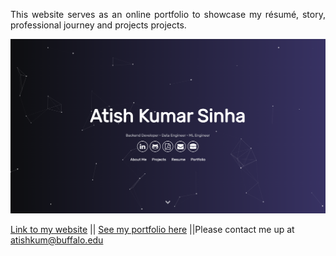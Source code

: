 
 <p align="justify">This website serves as an online portfolio to showcase my résumé, story, professional journey and projects projects.</p>

 ![alt text](</assets/img/mybackground.jpg>)

 [Link to my website](https://ashcena.github.io/) ||    [See my portfolio here](https://buffalo.app.box.com/s/dbgdybuur0akgb43j0menylrhizdhbeu) ||Please contact me up at atishkum@buffalo.edu
